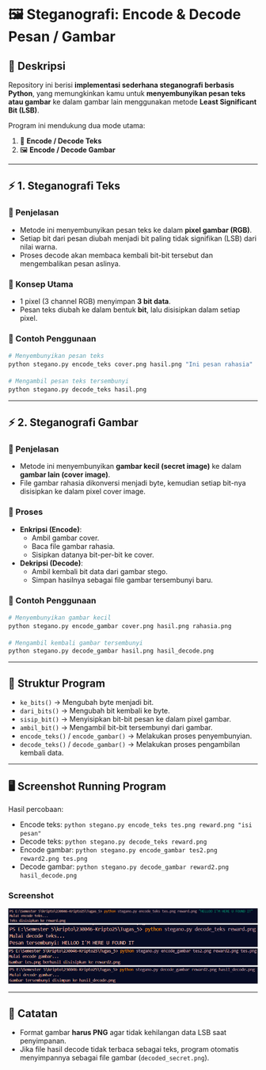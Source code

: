 # 🖼️ Steganografi: Encode & Decode Pesan / Gambar

## 📌 Deskripsi
Repository ini berisi **implementasi sederhana steganografi berbasis Python**, yang memungkinkan kamu untuk **menyembunyikan pesan teks atau gambar** ke dalam gambar lain menggunakan metode **Least Significant Bit (LSB)**.

Program ini mendukung dua mode utama:
1. 📝 **Encode / Decode Teks**
2. 🖼️ **Encode / Decode Gambar**

---

## ⚡ 1. Steganografi Teks

### 📖 Penjelasan
- Metode ini menyembunyikan pesan teks ke dalam **pixel gambar (RGB)**.
- Setiap bit dari pesan diubah menjadi bit paling tidak signifikan (LSB) dari nilai warna.
- Proses decode akan membaca kembali bit-bit tersebut dan mengembalikan pesan aslinya.

### 🔑 Konsep Utama
- 1 pixel (3 channel RGB) menyimpan **3 bit data**.
- Pesan teks diubah ke dalam bentuk **bit**, lalu disisipkan dalam setiap pixel.

### 🚀 Contoh Penggunaan
```bash
# Menyembunyikan pesan teks
python stegano.py encode_teks cover.png hasil.png "Ini pesan rahasia"

# Mengambil pesan teks tersembunyi
python stegano.py decode_teks hasil.png
```

---

## ⚡ 2. Steganografi Gambar

### 📖 Penjelasan
- Metode ini menyembunyikan **gambar kecil (secret image)** ke dalam **gambar lain (cover image)**.
- File gambar rahasia dikonversi menjadi byte, kemudian setiap bit-nya disisipkan ke dalam pixel cover image.

### 🔑 Proses
- **Enkripsi (Encode)**: 
  - Ambil gambar cover.
  - Baca file gambar rahasia.
  - Sisipkan datanya bit-per-bit ke cover.
- **Dekripsi (Decode)**:
  - Ambil kembali bit data dari gambar stego.
  - Simpan hasilnya sebagai file gambar tersembunyi baru.

### 🚀 Contoh Penggunaan
```bash
# Menyembunyikan gambar kecil
python stegano.py encode_gambar cover.png hasil.png rahasia.png

# Mengambil kembali gambar tersembunyi
python stegano.py decode_gambar hasil.png hasil_decode.png
```

---

## 🧩 Struktur Program

- `ke_bits()` → Mengubah byte menjadi bit.
- `dari_bits()` → Mengubah bit kembali ke byte.
- `sisip_bit()` → Menyisipkan bit-bit pesan ke dalam pixel gambar.
- `ambil_bit()` → Mengambil bit-bit tersembunyi dari gambar.
- `encode_teks()` / `encode_gambar()` → Melakukan proses penyembunyian.
- `decode_teks()` / `decode_gambar()` → Melakukan proses pengambilan kembali data.

---

## 🖥️ Screenshot Running Program
Hasil percobaan:
- Encode teks:
  `python stegano.py encode_teks tes.png reward.png "isi pesan"`
- Decode teks:
  `python stegano.py decode_teks reward.png`
- Encode gambar:
  `python stegano.py encode_gambar tes2.png reward2.png tes.png`
- Decode gambar:
  `python stegano.py decode_gambar reward2.png hasil_decode.png`

### Screenshot
![Encode Pesan](encode_teks.png)
![Decode Pesan](decode_teks.png)
![Encode Gambar](encode_gambar.png)
![Decode Gambar](decode_gambar.png)

---

## 🧠 Catatan
- Format gambar **harus PNG** agar tidak kehilangan data LSB saat penyimpanan.
- Jika file hasil decode tidak terbaca sebagai teks, program otomatis menyimpannya sebagai file gambar (`decoded_secret.png`).
